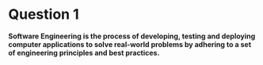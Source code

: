 # Question 1
**Software Engineering is the process of developing, testing and deploying computer applications to solve real-world problems by adhering to a set of engineering principles and best practices.**
